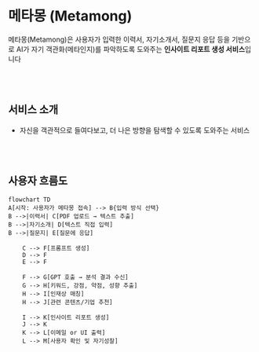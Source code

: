 # 메타몽 (Metamong)

메타몽(Metamong)은 사용자가 입력한 이력서, 자기소개서, 질문지 응답 등을 기반으로 AI가 자기 객관화(메타인지)를 파악하도록 도와주는 **인사이트 리포트 생성 서비스**입니다

</br>
</br>

## 서비스 소개

- 자신을 객관적으로 들여다보고, 더 나은 방향을 탐색할 수 있도록 도와주는 서비스

</br>
</br>

## 사용자 흐름도

```mermaid
flowchart TD
A[시작: 사용자가 메타몽 접속] --> B{입력 방식 선택}
B -->|이력서| C[PDF 업로드 → 텍스트 추출]
B -->|자기소개| D[텍스트 직접 입력]
B -->|질문지| E[질문에 응답]

    C --> F[프롬프트 생성]
    D --> F
    E --> F

    F --> G[GPT 호출 → 분석 결과 수신]
    G --> H[키워드, 강점, 약점, 성향 추출]
    H --> I[인재상 매칭]
    H --> J[관련 콘텐츠/기업 추천]

    I --> K[인사이트 리포트 생성]
    J --> K
    K --> L[이메일 or UI 출력]
    L --> M[사용자 확인 및 자기성찰]
```

